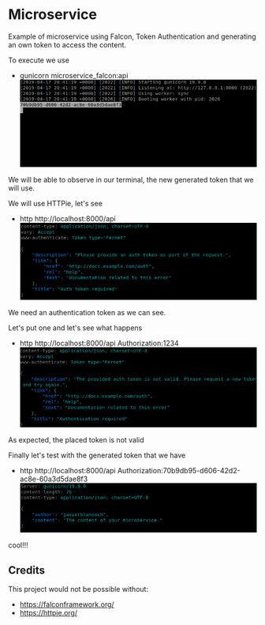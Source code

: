 # Microservice
Example of microservice using Falcon, Token Authentication and generating an own token to access the content.

To execute we use
- gunicorn microservice_falcon:api
![Screenshot](img/img1.png)

We will be able to observe in our terminal, the new generated token that we will use.

We will use HTTPie, let's see
- http http://localhost:8000/api
![Screenshot](img/img2.png)

We need an authentication token as we can see.

Let's put one and let's see what happens
- http http://localhost:8000/api Authorization:1234
![Screenshot](img/img3.png)

As expected, the placed token is not valid

Finally let's test with the generated token that we have
- http http://localhost:8000/api Authorization:70b9db95-d606-42d2-ac8e-60a3d5dae8f3
![Screenshot](img/img4.png)

cool!!!

## Credits
This project would not be possible without:
- https://falconframework.org/
- https://httpie.org/
